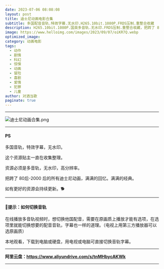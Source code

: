 ```yaml
---
date: 2023-07-06 08:08:08
layout: post
title: 迪士尼动画电影合集
subtitle: 多国配音音轨.特效字幕.无水印.H265.10bit.1080P.FRDS压制.重整合收藏
description: H265.10bit.1080P.国英多音轨.无水印.FRDS压制.重整合收藏，把跨了 80后-2000 后的所有迪士尼动画，满满的回忆、满满的经典、小朋友最爱...  
image: https://www.helloimg.com/images/2023/09/07/oiKR7Q.webp
optimized_image: 
category: 动画电影
tags:
  - 动作
  - 剧情
  - 科幻
  - 惊悚
  - 动画
  - 冒险
  - 喜剧
  - 爱情
  - 犯罪
  - 儿童
author: 对酒当歌
paginate: true
---
```

---

![迪士尼动画合集.png](https://www.helloimg.com/images/2023/08/20/oSvB1E.webp)

---
#### PS

多国音轨，特效字幕，无水印。  

这个资源贴主一直在收集整理。  

资源必须是多音轨，无水印，高分辨率。  

把跨了 80后-2000 后的所有迪士尼动画，满满的回忆。满满的经典。  

如有更好的资源会持续更新。🐕  

---

#### 🔔提示：如何切换音轨

在线播放多音轨视频时，想切换他国配音，需要在原画质上播放才能有选项，在选项里就能切换想要的配音音轨，字幕也一样的道理。（电视上用第三方播放器可以选原画质）

本地观看，下载到电脑或硬盘，用电视或电脑可直接切换音轨字幕。

---

**阿里云盘：<https://www.aliyundrive.com/s/tnMHbycAKWk>**

---

